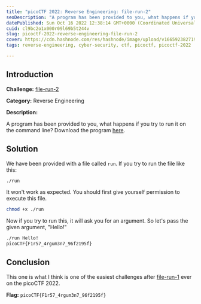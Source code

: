 ```yaml
---
title: "picoCTF 2022: Reverse Engineering: file-run-2"
seoDescription: "A program has been provided to you, what happens if you try to run it on the command line? Download the program here. We have been provided with a file..."
datePublished: Sun Oct 16 2022 12:38:14 GMT+0000 (Coordinated Universal Time)
cuid: cl9bc2o1x000r09l69b5t244v
slug: picoctf-2022-reverse-engineering-file-run-2
cover: https://cdn.hashnode.com/res/hashnode/image/upload/v1665923827194/Uc4t3QQ2z.png
tags: reverse-engineering, cyber-security, ctf, picoctf, picoctf-2022

---
```


## Introduction
**Challenge:** [file-run-2](https://play.picoctf.org/practice/challenge/267)

**Category:** Reverse Engineering

**Description:**

A program has been provided to you, what happens if you try to run it on the command line? Download the program [here](https://artifacts.picoctf.net/c/352/run).

## Solution

We have been provided with a file called `run`. If you try to run the file like this:
```bash
./run
```
It won't work as expected. You should first give yourself permission to execute this file.
```bash
chmod +x ./run
```
Now if you try to run this, it will ask you for an argument. So let's pass the given argument, "Hello!"
```bash
./run Hello!
picoCTF{F1r57_4rgum3n7_96f2195f}
```

## Conclusion
This one is what I think is one of the easiest challenges after [file-run-1](/picoctf-2022-reverse-engineering-file-run-1) ever on the picoCTF 2022.

**Flag:** `picoCTF{F1r57_4rgum3n7_96f2195f}`